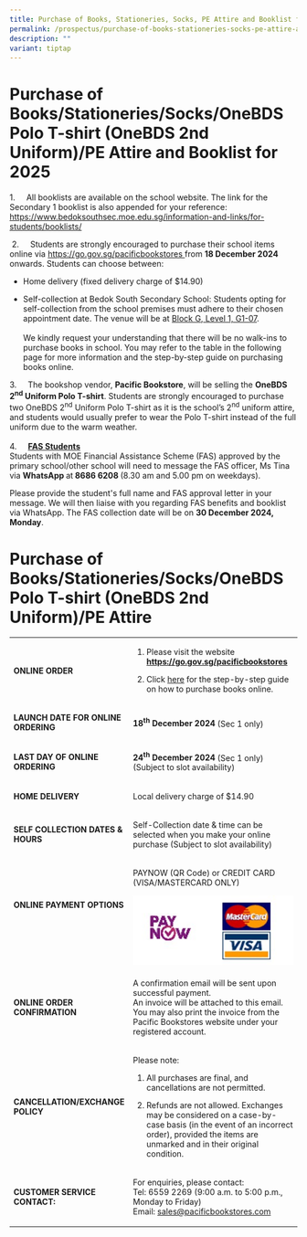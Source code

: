 ```yaml
---
title: Purchase of Books, Stationeries, Socks, PE Attire and Booklist for 2025
permalink: /prospectus/purchase-of-books-stationeries-socks-pe-attire-and-booklist-for-2024/
description: ""
variant: tiptap
---
```

<h1>Purchase of Books/Stationeries/Socks/OneBDS Polo T-shirt (OneBDS 2nd Uniform)/PE Attire and Booklist for 2025</h1>
<p>1.&nbsp;&nbsp;&nbsp;&nbsp; All booklists are available on the school website.
The link for the Secondary 1 booklist is also appended for your reference:
<br><a href="https://www.bedoksouthsec.moe.edu.sg/information-and-links/for-students/booklists/" rel="noopener nofollow" target="_blank">https://www.bedoksouthsec.moe.edu.sg/information-and-links/for-students/booklists/</a>
</p>
<p>&nbsp;2.&nbsp;&nbsp;&nbsp;&nbsp; Students are strongly encouraged to purchase
their school items online via <a href="https://go.gov.sg/pacificbookstores" rel="noopener nofollow" target="_blank">https://go.gov.sg/pacificbookstores </a>from <strong>18 December 2024 </strong>onwards.
Students can choose between:</p>
<ul data-tight="true" class="tight">
<li>
<p>Home delivery (fixed delivery charge of $14.90)</p>
</li>
<li>
<p>Self-collection at Bedok South Secondary School: Students opting for self-collection
from the school premises must adhere to their chosen appointment date.
The venue will be at <u>Block G, Level 1, G1-07</u>.
<br>
<br>We kindly request your understanding that there will be no walk-ins to
purchase books in school. You may refer to the table in the following page
for more information and the step-by-step guide on purchasing books online.</p>
</li>
</ul>
<p>3.&nbsp;&nbsp;&nbsp;&nbsp; The bookshop vendor, <strong>Pacific Bookstore</strong>,
will be selling the <strong>OneBDS 2<sup>nd</sup> Uniform Polo T-shirt</strong>.
Students are strongly encouraged to purchase two OneBDS 2<sup>nd</sup> Uniform
Polo T-shirt as it is the school’s 2<sup>nd</sup> uniform attire, and students
would usually prefer to wear the Polo T-shirt instead of the full uniform
due to the warm weather.
<br>
<br>4.&nbsp;&nbsp;&nbsp;&nbsp; <strong><u>FAS Students</u></strong>
<br>Students with MOE Financial Assistance Scheme (FAS) approved by the primary
school/other school will need to message the FAS officer, Ms Tina via <strong>WhatsApp </strong>at<strong> 8686 6208 </strong>(8.30
am and 5.00 pm on weekdays).</p>
<p>Please provide the student's full name and FAS approval letter in your
message. We will then liaise with you regarding FAS benefits and booklist
via WhatsApp. The FAS collection date will be on <strong>30 December 2024, Monday</strong>.</p>
<p></p>
<h1>Purchase of Books/Stationeries/Socks/OneBDS Polo T-shirt (OneBDS 2nd Uniform)/PE Attire</h1>
<table style="minWidth: 50px">
<colgroup>
<col>
<col>
</colgroup>
<tbody>
<tr>
<td rowspan="1" colspan="1">
<p><strong>ONLINE ORDER</strong>
</p>
</td>
<td rowspan="1" colspan="1">
<ol data-tight="true" class="tight">
<li>
<p>Please visit the website <strong><a href="https://go.gov.sg/pacificbookstores" rel="noopener noreferrer nofollow" target="_blank">https://go.gov.sg/pacificbookstores</a></strong>
</p>
</li>
<li>
<p>Click <a href="https://file.go.gov.sg/pacificbookstoresonlinepurchaseguide.pdf" rel="noopener noreferrer nofollow" target="_blank">here</a> for
the step-by-step guide on how to purchase books online.</p>
</li>
</ol>
</td>
</tr>
<tr>
<td rowspan="1" colspan="1">
<p><strong>LAUNCH DATE FOR ONLINE ORDERING</strong>
</p>
</td>
<td rowspan="1" colspan="1">
<p><strong>18<sup>th</sup> December 2024 </strong>(Sec 1 only)</p>
</td>
</tr>
<tr>
<td rowspan="1" colspan="1">
<p><strong>LAST DAY OF ONLINE ORDERING</strong>
</p>
</td>
<td rowspan="1" colspan="1">
<p><strong>24<sup>th</sup> December 2024</strong> (Sec 1 only)
<br>(Subject to slot availability)</p>
</td>
</tr>
<tr>
<td rowspan="1" colspan="1">
<p><strong>HOME DELIVERY</strong>
</p>
</td>
<td rowspan="1" colspan="1">
<p>Local delivery charge of $14.90</p>
</td>
</tr>
<tr>
<td rowspan="1" colspan="1">
<p><strong>SELF COLLECTION DATES &amp; HOURS</strong>
</p>
</td>
<td rowspan="1" colspan="1">
<p>Self-Collection date &amp; time can be selected when you make your online
purchase (Subject to slot availability)</p>
</td>
</tr>
<tr>
<td rowspan="1" colspan="1">
<p><strong>ONLINE PAYMENT OPTIONS</strong>
</p>
<p><strong>&nbsp;</strong>
</p>
</td>
<td rowspan="1" colspan="1">
<p>PAYNOW (QR Code) or CREDIT CARD (VISA/MASTERCARD ONLY)</p>
<p></p>
<div class="isomer-image-wrapper">
<img style="width: 100%" height="auto" width="100%" alt="" src="/images/Prospectus/paynowMC.jpg">
</div>
</td>
</tr>
<tr>
<td rowspan="1" colspan="1">
<p><strong>ONLINE ORDER CONFIRMATION</strong>
</p>
</td>
<td rowspan="1" colspan="1">
<p>A confirmation email will be sent upon successful payment.
<br>An invoice will be attached to this email. You may also print the invoice
from the Pacific Bookstores website under your registered account.</p>
</td>
</tr>
<tr>
<td rowspan="1" colspan="1">
<p><strong>CANCELLATION/EXCHANGE POLICY</strong>
</p>
</td>
<td rowspan="1" colspan="1">
<p>Please note:</p>
<ol data-tight="true" class="tight">
<li>
<p>All purchases are final, and cancellations are not permitted.</p>
</li>
<li>
<p>Refunds are not allowed. Exchanges may be considered on a case-by-case
basis (in the event of an incorrect order), provided the items are unmarked
and in their original condition.</p>
</li>
</ol>
</td>
</tr>
<tr>
<td rowspan="1" colspan="1">
<p><strong>CUSTOMER SERVICE CONTACT:</strong>
</p>
</td>
<td rowspan="1" colspan="1">
<p>For enquiries, please contact:
<br>Tel: 6559 2269 (9:00 a.m. to 5:00 p.m., Monday to Friday)
<br>Email: <a href="mailto:sales@pacificbookstores.com" rel="noopener nofollow" target="_blank">sales@pacificbookstores.com</a>
</p>
</td>
</tr>
</tbody>
</table>
<p></p>